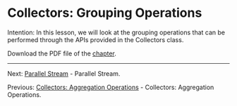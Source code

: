 # Collectors: Grouping Operations

Intention: In this lesson, we will look at the grouping operations that can be performed through the APIs provided in 
the Collectors class.

Download the PDF file of the [chapter](chapter_23.pdf).

<hr>

Next: [Parallel Stream](chapter_24.md "Parallel Stream") - Parallel Stream.

Previous: [Collectors: Aggregation Operations](chapter_22.md "Collectors: Aggregation Operations") - 
Collectors: Aggregation Operations.
